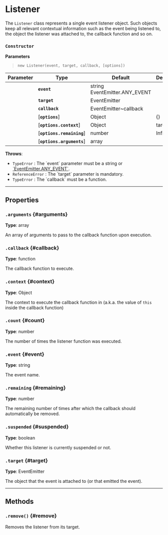 
# Listener

The `Listener` class represents a single event listener object. Such objects keep all relevant
contextual information such as the event being listened to, the object the listener was attached
to, the callback function and so on.




### `Constructor`




  **Parameters**

  > `new Listener(event, target, callback, [options])`

  <div class="parameter-table-container">

  | Parameter    | Type         | Default      | Description  |
  | ------------ | ------------ | ------------ | ------------ |
    |**`event`** | string<br />EventEmitter.ANY_EVENT<br /> ||The event being listened to|
    |**`target`** | EventEmitter<br /> ||The [`EventEmitter`](EventEmitter) object that the listener is attached to.|
    |**`callback`** | EventEmitter~callback<br /> ||The function to call when the listener is triggered|
    |[**`options`**] | Object<br /> |{}||
    |[**`options.context`**] | Object<br /> |target|The context to invoke the listener in (a.k.a. the value of `this` inside the callback function).|
    |[**`options.remaining`**] | number<br /> |Infinity|The remaining number of times after which the callback should automatically be removed.|
    |[**`options.arguments`**] | array<br /> ||An array of arguments that will be passed separately to the callback function upon execution. The array is stored in the [`arguments`](#arguments) property and can be retrieved or modified as desired.|

  </div>


**Throws**:
* `TypeError` : The &#x60;event&#x60; parameter must be a string or
[&#x60;EventEmitter.ANY_EVENT&#x60;](EventEmitter#ANY_EVENT).
* `ReferenceError` : The &#x60;target&#x60; parameter is mandatory.
* `TypeError` : The &#x60;callback&#x60; must be a function.

***

## Properties

### `.arguments` {#arguments}
**Type**: array<br />


An array of arguments to pass to the callback function upon execution.


### `.callback` {#callback}
**Type**: function<br />


The callback function to execute.


### `.context` {#context}
**Type**: Object<br />


The context to execute the callback function in (a.k.a. the value of `this` inside the
callback function)


### `.count` {#count}
**Type**: number<br />


The number of times the listener function was executed.


### `.event` {#event}
**Type**: string<br />


The event name.


### `.remaining` {#remaining}
**Type**: number<br />


The remaining number of times after which the callback should automatically be removed.


### `.suspended` {#suspended}
**Type**: boolean<br />


Whether this listener is currently suspended or not.


### `.target` {#target}
**Type**: EventEmitter<br />


The object that the event is attached to (or that emitted the event).



***

## Methods


### `.remove()` {#remove}


Removes the listener from its target.






